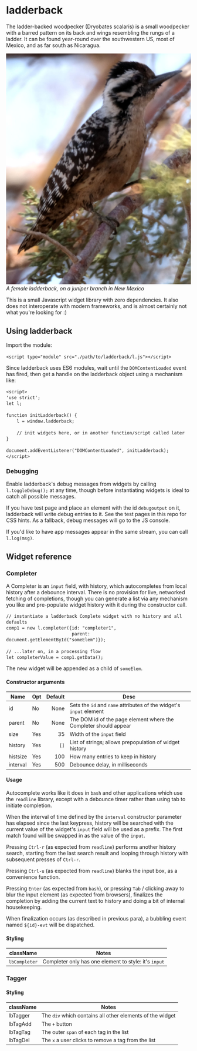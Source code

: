 # ladderback
The ladder-backed woodpecker (Dryobates scalaris) is a small
woodpecker with a barred pattern on its back and wings resembling the
rungs of a ladder. It can be found year-round over the southwestern
US, most of Mexico, and as far south as Nicaragua.

[![Image of a ladderback woodpecker, perched on a juniper twig](ladderback.jpg)](ladderback.jpg)  
_A female ladderback, on a juniper branch in New Mexico_

This is a small Javascript widget library with zero dependencies. It
also does not interoperate with modern frameworks, and is almost
certainly not what you're looking for :)

## Using ladderback

Import the module:

`<script type="module" src="./path/to/ladderback/l.js"></script>`

Since ladderback uses ES6 modules, wait until the `DOMContentLoaded`
event has fired, then get a handle on the ladderback object using a
mechanism like:

```
<script>
'use strict';
let l;

function initLadderback() {
    l = window.ladderback;

    // init widgets here, or in another function/script called later
}

document.addEventListener("DOMContentLoaded", initLadderback);
</script>
```


### Debugging

Enable ladderback's debug messages from widgets by calling
`l.toggleDebug();` at any time, though before instantiating widgets is
ideal to catch all possible messages.

If you have test page and place an element with the id `debugoutput`
on it, ladderback will write debug entries to it. See the test pages
in this repo for CSS hints. As a fallback, debug messages will go to
the JS console.

If you'd like to have app messages appear in the same stream, you can
call `l.log(msg)`.


## Widget reference

### Completer

A Completer is an `input` field, with history, which autocompletes
from local history after a debounce interval. There is no provision
for live, networked fetching of completions, though you can generate a
list via any mechanism you like and pre-populate widget history with
it during the constructor call.

```
// instantiate a ladderback Complete widget with no history and all defaults
comp1 = new l.completer({id: "completer1",
                         parent: document.getElementById("someElem")});

// ...later on, in a processing flow
let completerValue = comp1.getData();
```

The new widget will be appended as a child of `someElem`.

#### Constructor arguments

| Name     | Opt | Default | Desc                                                                    |
|----------|-----|--------:|-------------------------------------------------------------------------|
| id       | No  | None    | Sets the `id` and `name` attributes of the widget's `input` element     |
| parent   | No  | None    | The DOM id of the page element where the Completer should appear        |
| size     | Yes | 35      | Width of the `input` field                                              |
| history  | Yes | `[]`    | List of strings; allows prepopulation of widget history                 |
| histsize | Yes | 100     | How many entries to keep in history                                     |
| interval | Yes | 500     | Debounce delay, in milliseconds                                         |

#### Usage

Autocomplete works like it does in `bash` and other applications which
use the `readline` library, except with a debounce timer rather than
using tab to initiate completion.

When the interval of time defined by the `interval` constructor
parameter has elapsed since the last keypress, history will be
searched with the current value of the widget's `input` field will be
used as a prefix. The first match found will be swapped in as the
value of the `input`.

Pressing `Ctrl-r` (as expected from `readline`) performs another
history search, starting from the last search result and looping
through history with subsequent presses of `Ctrl-r`.

Pressing `Ctrl-u` (as expected from `readline`) blanks the input box,
as a convenience function.

Pressing `Enter` (as expected from `bash`), or pressing `Tab` / clicking
away to blur the input element (as expected from browsers), finalizes the
completion by adding the current text to history and doing a bit of
internal housekeeping.

When finalization occurs (as described in previous para), a bubbling
event named `${id}-evt` will be dispatched.

#### Styling

| className     | Notes                                                 |
|---------------|-------------------------------------------------------|
| `lbCompleter` | Completer only has one element to style: it's `input` |



### Tagger

#### Styling

| className |  Notes |
|-----------|--------------------------------------------------------------------|
| lbTagger  | The `div` which contains all other elements of the widget          |
| lbTagAdd  | The `+` button                                                     |
| lbTagTag  | The outer `span` of each tag in the list                           |
| lbTagDel  | The `x` a user clicks to remove a tag from the list                |
